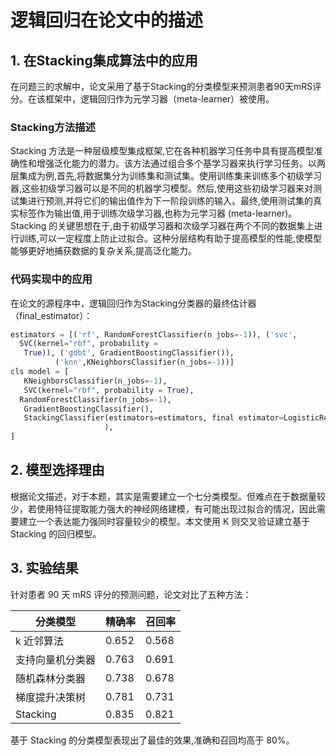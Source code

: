 # 逻辑回归在论文中的描述

## 1. 在Stacking集成算法中的应用

在问题三的求解中，论文采用了基于Stacking的分类模型来预测患者90天mRS评分。在该框架中，逻辑回归作为元学习器（meta-learner）被使用。

### Stacking方法描述

Stacking 方法是一种层级模型集成框架,它在各种机器学习任务中具有提高模型准确性和增强泛化能力的潜力。该方法通过组合多个基学习器来执行学习任务。以两层集成为例,首先,将数据集分为训练集和测试集。使用训练集来训练多个初级学习器,这些初级学习器可以是不同的机器学习模型。然后,使用这些初级学习器来对测试集进行预测,并将它们的输出值作为下一阶段训练的输入。最终,使用测试集的真实标签作为输出值,用于训练次级学习器,也称为元学习器 (meta-learner)。Stacking 的关键思想在于,由于初级学习器和次级学习器在两个不同的数据集上进行训练,可以一定程度上防止过拟合。这种分层结构有助于提高模型的性能,使模型能够更好地捕获数据的复杂关系,提高泛化能力。

### 代码实现中的应用

在论文的源程序中，逻辑回归作为Stacking分类器的最终估计器（final_estimator）：

```python
estimators = [('rf', RandomForestClassifier(n jobs=-1)), ('svc',
  SVC(kernel="rbf", probability =
   True)), ('gdbt', GradientBoostingClassifier()),
          ('knn',KNeighborsClassifier(n_jobs=-1))]
cls model = [
   KNeighborsClassifier(n_jobs=-1),
   SVC(kernel="rbf", probability = True),
  RandomForestClassifier(n_jobs=-1),
   GradientBoostingClassifier(),
   StackingClassifier(estimators=estimators, final estimator=LogisticRegression()
                     ),
]
```

## 2. 模型选择理由

根据论文描述，对于本题，其实是需要建立一个七分类模型。但难点在于数据量较少，若使用特征提取能力强大的神经网络建模，有可能出现过拟合的情况，因此需要建立一个表达能力强同时容量较少的模型。本文使用 K 则交叉验证建立基于 Stacking 的回归模型。

## 3. 实验结果

针对患者 90 天 mRS 评分的预测问题，论文对比了五种方法：

| 分类模型     | 精确率   | 召回率   |
|----------|-------|-------|
| k 近邻算法   | 0.652 | 0.568 |
| 支持向量机分类器 | 0.763 | 0.691 |
| 随机森林分类器  | 0.738 | 0.678 |
| 梯度提升决策树  | 0.781 | 0.731 |
| Stacking | 0.835 | 0.821 |

基于 Stacking 的分类模型表现出了最佳的效果,准确和召回均高于 80%。 